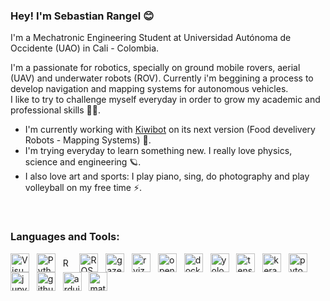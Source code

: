 ### Hey! I'm Sebastian Rangel 😊
I'm a Mechatronic Engineering Student at Universidad Autónoma de Occidente (UAO) in Cali - Colombia.

I'm a passionate for robotics, specially on ground mobile rovers, aerial (UAV) and underwater robots (ROV). Currently i'm beggining a process to develop navigation and mapping systems for autonomous vehicles.<br/>
I like to try to challenge myself everyday in order to grow my academic and professional skills 🤘🏻.

- I'm currently working with [Kiwibot][website] on its next version (Food develivery Robots - Mapping Systems) 🦾.
- I'm trying everyday to learn something new. I really love physics, science and engineering 🪐. 
- I also love art and sports: I play piano, sing, do photography and play volleyball on my free time ⚡.

[website]: https://kiwibot.com/

<br/>

### **Languages and Tools**:

[<img align="middle" alt="Visual Studio Code" height="30px" src="https://upload.wikimedia.org/wikipedia/commons/thumb/9/9a/Visual_Studio_Code_1.35_icon.svg/1024px-Visual_Studio_Code_1.35_icon.svg.png" />][vscode]
&nbsp;&nbsp;[<img align="middle" alt="Python" height="30px" src="https://upload.wikimedia.org/wikipedia/commons/thumb/c/c3/Python-logo-notext.svg/1024px-Python-logo-notext.svg.png" />][python]
&nbsp;&nbsp;[<img align="middle" alt="ROS" height="15px" src="https://static.wixstatic.com/media/c5a9b9_7604335285bc4147a36b5c350a4b22c5~mv2.png/v1/fit/w_437%2Ch_115%2Cal_c%2Cq_80/file.png" />][ros]
&nbsp;&nbsp;[<img align="middle" alt="ROS2" height="30px" src="https://avatars3.githubusercontent.com/u/3979232?s=400&v=4" />][ros2]
&nbsp;&nbsp;[<img align="middle" alt="gazebo" height="30px" src="https://upload.wikimedia.org/wikipedia/en/1/13/Gazebo_logo.svg" />][gazebo]
&nbsp;&nbsp;[<img align="middle" alt="rviz" height="30px" src="https://store.yonohub.com/wp-content/uploads/2020/06/rviz.svg" />][rviz]
&nbsp;&nbsp;[<img align="middle" alt="opencv" height="30px" src="https://upload.wikimedia.org/wikipedia/commons/3/32/OpenCV_Logo_with_text_svg_version.svg" />][opencv]
&nbsp;&nbsp;[<img align="middle" alt="docker" height="30px" src="https://camo.githubusercontent.com/0af9f441e28f0f6acee28ca34e9ad438fd291fa3/68747470733a2f2f75706c6f61642e77696b696d656469612e6f72672f77696b6970656469612f636f6d6d6f6e732f342f34652f446f636b65725f253238636f6e7461696e65725f656e67696e652532395f6c6f676f2e737667" />][docker]
&nbsp;&nbsp;[<img align="middle" alt="yolo" height="30px" src="https://img.favpng.com/5/13/4/yolo-object-detection-darknet-opencv-convolutional-neural-network-png-favpng-j7FKX339NgCi1RcH8Sbs5ecHS.jpg" />][yolo]
&nbsp;&nbsp;[<img align="middle" alt="tensorflow" height="30px" src="https://upload.wikimedia.org/wikipedia/commons/thumb/2/2d/Tensorflow_logo.svg/1200px-Tensorflow_logo.svg.png" />][tensorflow]
&nbsp;&nbsp;[<img align="middle" alt="keras" height="30px" src="https://upload.wikimedia.org/wikipedia/commons/thumb/a/ae/Keras_logo.svg/1024px-Keras_logo.svg.png" />][keras]
&nbsp;&nbsp;[<img align="middle" alt="pytorch" height="30px" src="https://miro.medium.com/max/1200/1*bBS_lYMoWhiyJf733Bghwg.jpeg" />][pytorch]
&nbsp;&nbsp;[<img align="middle" alt="jupyter" height="30px" src="https://upload.wikimedia.org/wikipedia/commons/thumb/3/38/Jupyter_logo.svg/1200px-Jupyter_logo.svg.png" />][jupyter]
&nbsp;&nbsp;[<img align="middle" alt="github" height="30px" src="https://upload.wikimedia.org/wikipedia/commons/thumb/9/91/Octicons-mark-github.svg/1024px-Octicons-mark-github.svg.png" />][github]
&nbsp;&nbsp;[<img align="middle" alt="arduino" height="30px" src="https://encrypted-tbn0.gstatic.com/images?q=tbn:ANd9GcT2XbpDr_mjH49xb5uq36h6VLT3-pOnN8wq0Q&usqp=CAU" />][arduino]
&nbsp;&nbsp;[<img align="middle" alt="matlab" height="30px" src="https://doc.opendtect.org/6.0.0/doc/od_userdoc/content/resources/images/appendix_f/matlab.jpeg" />][matlab]

[vscode]: https://code.visualstudio.com/
[python]: https://www.python.org/
[ros]: https://www.ros.org/
[ros2]: https://index.ros.org/doc/ros2/
[gazebo]: http://gazebosim.org/
[rviz]: http://wiki.ros.org/rviz
[opencv]: https://opencv.org/
[docker]: https://www.docker.com/
[yolo]: https://www.atlassian.com
[tensorflow]: https://www.tensorflow.org/
[keras]: https://keras.io/
[pytorch]: https://pytorch.org/
[jupyter]: https://jupyter.org/
[github]: https://github.com/
[arduino]: https://www.arduino.cc/
[matlab]: https://www.mathworks.com/

<br/>
<br/>
<br/>
